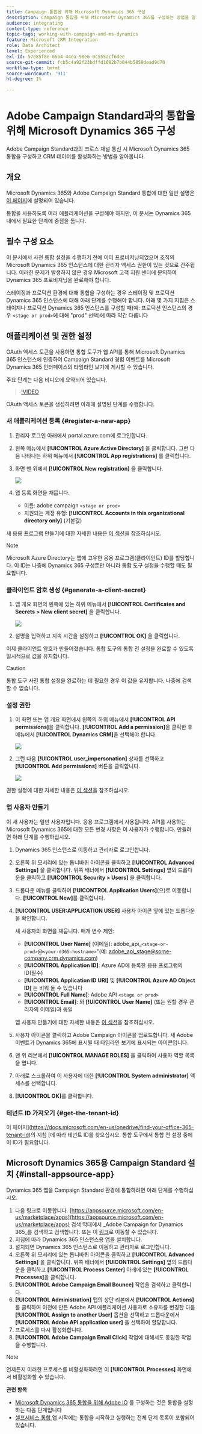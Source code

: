 ```yaml
---
title: Campaign 통합을 위해 Microsoft Dynamics 365 구성
description: Campaign 통합을 위해 Microsoft Dynamics 365를 구성하는 방법을 알아봅니다.
audience: integrating
content-type: reference
topic-tags: working-with-campaign-and-ms-dynamics
feature: Microsoft CRM Integration
role: Data Architect
level: Experienced
exl-id: 57e85f8e-65b4-44ea-98e6-0c555acf6dee
source-git-commit: fcb5c4a92f23bdffd1082b7b044b5859dead9d70
workflow-type: tm+mt
source-wordcount: '911'
ht-degree: 1%

---
```


# Adobe Campaign Standard과의 통합을 위해 Microsoft Dynamics 365 구성

Adobe Campaign Standard과의 크로스 채널 통신 시 Microsoft Dynamics 365 통합을 구성하고 CRM 데이터를 활성화하는 방법을 알아봅니다.

## 개요

Microsoft Dynamics 365와 Adobe Campaign Standard 통합에 대한 일반 설명은 [이 페이지](../../integrating/using/d365-acs-get-started.md)에 설명되어 있습니다.

통합을 사용하도록 여러 애플리케이션을 구성해야 하지만, 이 문서는 Dynamics 365 내에서 필요한 단계에 중점을 둡니다.

## 필수 구성 요소

이 문서에서 사전 통합 설정을 수행하기 전에 이미 프로비저닝되었으며 조직의 Microsoft Dynamics 365 인스턴스에 대한 관리자 액세스 권한이 있는 것으로 간주됩니다.  이러한 문제가 발생하지 않은 경우 Microsoft 고객 지원 센터에 문의하여 Dynamics 365 프로비저닝을 완료해야 합니다.

스테이징과 프로덕션 환경에 대해 통합을 구성하는 경우 스테이징 및 프로덕션 Dynamics 365 인스턴스에 대해 아래 단계를 수행해야 합니다. 아래 몇 가지 지침은 스테이지나 프로덕션 Dynamics 365 인스턴스를 구성할 때(예: 프로덕션 인스턴스의 경우 `<stage or prod>`에 대해 &quot;prod&quot; 선택)에 따라 약간 다릅니다

## 애플리케이션 및 권한 설정

OAuth 액세스 토큰을 사용하면 통합 도구가 웹 API를 통해 Microsoft Dynamics 365 인스턴스에 인증하여 Campaign Standard 경험 이벤트를 Microsoft Dynamics 365 인터페이스의 타임라인 보기에 게시할 수 있습니다.

주요 단계는 다음 비디오에 요약되어 있습니다.

>[!VIDEO](https://video.tv.adobe.com/v/27637)

OAuth 액세스 토큰을 생성하려면 아래에 설명된 단계를 수행합니다.

### 새 애플리케이션 등록 {#register-a-new-app}

1. 관리자 로그인 아래에서 portal.azure.com에 로그인합니다.

1. 왼쪽 메뉴에서 **[!UICONTROL Azure Active Directory]** 을 클릭합니다. 그런 다음 나타나는 하위 메뉴에서 **[!UICONTROL App registrations]** 를 클릭합니다.

1. 화면 맨 위에서 **[!UICONTROL New registration]** 을 클릭합니다.

   ![](assets/do-not-localize/MSdynACSIntegration-7.png)

1. 앱 등록 화면을 채웁니다.

   * 이름: adobe campaign `<stage or prod>`
   * 지원되는 계정 유형: **[!UICONTROL Accounts in this organizational directory only]** (기본값)

새 응용 프로그램 만들기에 대한 자세한 내용은 [이 섹션](https://docs.microsoft.com/en-us/azure/active-directory/develop/quickstart-register-app)을 참조하십시오.

>[!NOTE]
>
>Microsoft Azure Directory는 앱에 고유한 응용 프로그램(클라이언트) ID를 할당합니다. 이 ID는 나중에 Dynamics 365 구성뿐만 아니라 통합 도구 설정을 수행할 때도 필요합니다.

### 클라이언트 암호 생성 {#generate-a-client-secret}

1. 앱 개요 화면의 왼쪽에 있는 하위 메뉴에서 **[!UICONTROL Certificates and Secrets > New client secret]** 을 클릭합니다.

   ![](assets/do-not-localize/MSdynACSIntegration-8.png)

1. 설명을 입력하고 지속 시간을 설정하고 **[!UICONTROL OK]** 을 클릭합니다.

이제 클라이언트 암호가 만들어졌습니다. 통합 도구의 통합 전 설정을 완료할 수 있도록 일시적으로 값을 유지합니다.

>[!CAUTION]
>
>통합 도구 사전 통합 설정을 완료하는 데 필요한 경우 이 값을 유지합니다. 나중에 검색할 수 없습니다.


### 설정 권한

1. 이 화면 또는 앱 개요 화면에서 왼쪽의 하위 메뉴에서 **[!UICONTROL API permissions]**&#x200B;을 클릭합니다.  **[!UICONTROL Add a permission]**&#x200B;을 클릭한 후 메뉴에서 **[!UICONTROL Dynamics CRM]**&#x200B;을 선택해야 합니다.

   ![](assets/do-not-localize/MSdynACSIntegration-9.png)

1. 그런 다음 **[!UICONTROL user_impersonation]** 상자를 선택하고 **[!UICONTROL Add permissions]** 버튼을 클릭합니다.

   ![](assets/do-not-localize/MSdynACSIntegration-10.png)

권한 설정에 대한 자세한 내용은 [이 섹션](https://docs.microsoft.com/en-us/azure/active-directory/develop/quickstart-configure-app-access-web-apis#add-permissions-to-access-web-apis)을 참조하십시오.

### 앱 사용자 만들기

이 새 사용자는 일반 사용자입니다. 응용 프로그램에서 사용됩니다. API를 사용하는 Microsoft Dynamics 365에 대한 모든 변경 사항은 이 사용자가 수행합니다. 만들려면 아래 단계를 수행하십시오.

1. Dynamics 365 인스턴스로 이동하고 관리자로 로그인합니다.

1. 오른쪽 위 모서리에 있는 톱니바퀴 아이콘을 클릭하고 **[!UICONTROL Advanced Settings]** 을 클릭합니다. 위쪽 배너에서 **[!UICONTROL Settings]** 옆의 드롭다운을 클릭하고 **[!UICONTROL Security > Users]** 을 클릭합니다.

1. 드롭다운 메뉴를 클릭하여 **[!UICONTROL Application Users]**(으)로 이동합니다. **[!UICONTROL New]**&#x200B;를 클릭합니다.

1. **[!UICONTROL USER:APPLICATION USER]** 사용자 아이콘 옆에 있는 드롭다운을 확인합니다.

   새 사용자의 화면을 채웁니다.  매개 변수 제안:

   * **[!UICONTROL User Name]** (이메일): adobe_api_`<stage-or-prod>`@`<your-d365-hostname>`&quot;(예: adobe_api_stage@some-company.crm.dynamics.com)
   * **[!UICONTROL Application ID]**: Azure AD에 등록한 응용 프로그램의 ID(필수)
   * **[!UICONTROL Application ID URI]** 및 **[!UICONTROL Azure AD Object ID]** 는 비워 둘 수 있습니다
   * **[!UICONTROL Full Name]**: Adobe API  `<stage or prod>`
   * **[!UICONTROL Email]**: 와  **[!UICONTROL User Name]** (또는 원할 경우 관리자의 이메일)과 동일

   앱 사용자 만들기에 대한 자세한 내용은 [이 섹션](https://docs.microsoft.com/en-gb/power-platform/admin/create-users-assign-online-security-roles#create-an-application-user)을 참조하십시오.

1. 사용자 아이콘을 클릭하고 Adobe Campaign 아이콘을 업로드합니다. 새 Adobe 이벤트가 Dynamics 365에 표시될 때 타임라인 보기에 표시되는 아이콘입니다.

1. 맨 위 리본에서 **[!UICONTROL MANAGE ROLES]** 을 클릭하여 사용자 역할 목록을 엽니다.

1. 아래로 스크롤하여 이 사용자에 대한 **[!UICONTROL System administrator]** 액세스를 선택합니다.

1. **[!UICONTROL OK]**&#x200B;를 클릭합니다.

### 테넌트 ID 가져오기 {#get-the-tenant-id}

이 페이지](https://docs.microsoft.com/en-us/onedrive/find-your-office-365-tenant-id)의 지침 [에 따라 테넌트 ID를 찾으십시오.  통합 도구에서 통합 전 설정 중에 이 ID가 필요합니다.

## Microsoft Dynamics 365용 Campaign Standard 설치 {#install-appsource-app}

Dynamics 365 앱을 Campaign Standard 환경에 통합하려면 아래 단계를 수행하십시오.

1. 다음 링크로 이동합니다. [https://appsource.microsoft.com/en-us/marketplace/apps](https://appsource.microsoft.com/en-us/marketplace/apps) 검색 막대에서 _Adobe Campaign for Dynamics 365_를 검색하고 검색합니다.
또는 이 [링크](https://appsource.microsoft.com/en-us/product/dynamics-365/adobecampaign.re4snj-a4n7-5t6y-a14br-d5d1b?flightCodes=adobesignhide&amp;tab=Overview)로 이동할 수 있습니다.
1. 지침에 따라 Dynamics 365 인스턴스용 앱을 설치합니다.
1. 설치되면 Dynamics 365 인스턴스로 이동하고 관리자로 로그인합니다.
1. 오른쪽 위 모서리에 있는 톱니바퀴 아이콘을 클릭하고 **[!UICONTROL Advanced Settings]** 을 클릭합니다. 위쪽 배너에서 **[!UICONTROL Settings]** 옆의 드롭다운을 클릭하고 **[!UICONTROL Process Center]** 아래에 있는 **[!UICONTROL Processes]**&#x200B;을 클릭합니다.
1. **[!UICONTROL Adobe Campaign Email Bounce]** 작업을 검색하고 클릭합니다.
1. **[!UICONTROL Administration]** 탭의 상단 리본에서 **[!UICONTROL Actions]** 를 클릭하여 이전에 만든 Adobe API 애플리케이션 사용자로 소유자를 변경한 다음 **[!UICONTROL Assign to another User]** 옵션을 선택하고 드롭다운에서 **[!UICONTROL Adobe API application user]** 을 선택하여 할당합니다.
1. 프로세스를 다시 활성화합니다.
1. **[!UICONTROL Adobe Campaign Email Click]** 작업에 대해서도 동일한 작업을 수행합니다.

>[!NOTE]
>
>언제든지 이러한 프로세스를 비활성화하려면 이 **[!UICONTROL Processes]** 화면에서 비활성화할 수 있습니다.

**관련 항목**

* [Microsoft Dynamics 365 통합을 위해 Adobe IO](../../integrating/using/d365-acs-configure-adobe-io.md) 를 구성하는 것은 통합을 설정하는 다음 단계입니다
* [셀프서비스 통합 ](../../integrating/using/d365-acs-self-service-app-quick-start-guide.md) 앱 시작에는 통합을 시작하고 실행하는 전체 단계 목록이 포함되어 있습니다.
